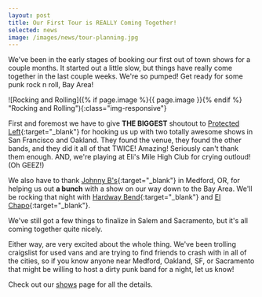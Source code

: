 ```yaml
---
layout: post
title: Our First Tour is REALLY Coming Together!
selected: news
image: /images/news/tour-planning.jpg
---
```


We've been in the early stages of booking our first out of town shows for a couple months. It started out a little slow, but things have really come together in the last couple weeks. We're so pumped! Get ready for some punk rock n roll, Bay Area!

![Rocking and Rolling]({% if page.image %}{{ page.image }}{% endif %} "Rocking and Rolling"){:class="img-responsive"}

First and foremost we have to give **THE BIGGEST** shoutout to [Protected Left](http://protectedleft.org){:target="_blank"} for hooking us up with two totally awesome shows in San Francisco and Oakland. They found the venue, they found the other bands, and they did it all of that TWICE! Amazing! Seriously can't thank them enough. AND, we're playing at Eli's Mile High Club for crying outloud! (Oh GEEZ!)

We also have to thank [Johnny B's](https://www.facebook.com/Johnny-Bs-166694203347915/){:target="_blank"} in Medford, OR, for helping us out **a bunch** with a show on our way down to the Bay Area. We'll be rocking that night with [Hardway Bend](https://www.facebook.com/HardwayBend/){:target="_blank"} and [El Chapo](https://www.facebook.com/elchapotheband/){:target="_blank"}.

We've still got a few things to finalize in Salem and Sacramento, but it's all coming together quite nicely.

Either way, are very excited about the whole thing. We've been trolling craigslist for used vans and are trying to find friends to crash with in all of the cities, so if you know anyone near Medford, Oakland, SF, or Sacramento that might be willing to host a dirty punk band for a night, let us know!

Check out our [shows](/shows) page for all the details.
